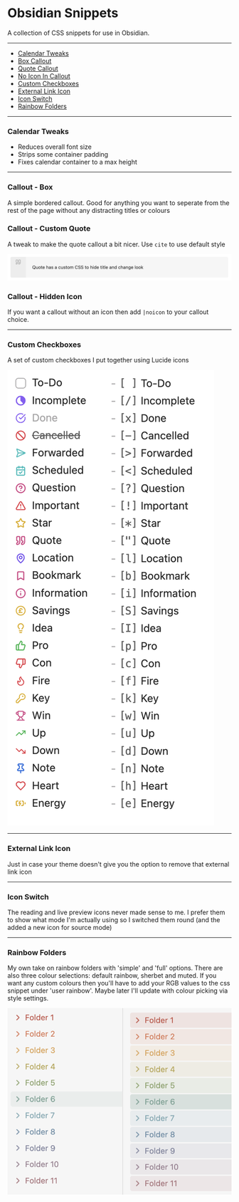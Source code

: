 # Obsidian Snippets

A collection of CSS snippets for use in Obsidian.

---
- [Calendar Tweaks](#calendar-tweaks)
- [Box Callout](#callout---box)
- [Quote Callout](#callout---custom-quote)
- [No Icon In Callout](#callout---hidden-icon)
- [Custom Checkboxes](#custom-checkboxes)
- [External Link Icon](#external-link-icon)
- [Icon Switch](#icon-switch)
- [Rainbow Folders](#rainbow-folders)
---

### Calendar Tweaks
- Reduces overall font size
- Strips some container padding
- Fixes calendar container to a max height

---

### Callout - Box
A simple bordered callout. Good for anything you want to seperate from the rest of the page without any distracting titles or colours


### Callout - Custom Quote
A tweak to make the quote callout a bit nicer. Use `cite` to use default style

![quote](assets/quote.png)


### Callout - Hidden Icon
If you want a callout without an icon then add `|noicon` to your callout choice.

---

### Custom Checkboxes
A set of custom checkboxes I put together using Lucide icons

![quote](assets/checkboxes.png)

---

### External Link Icon
Just in case your theme doesn't give you the option to remove that external link icon

---

### Icon Switch
The reading and live preview icons never made sense to me. I prefer them to show what mode I'm actually using so I switched them round (and the added a new icon for source mode)

---

### Rainbow Folders
My own take on rainbow folders with 'simple' and 'full' options. There are also three colour selections: default rainbow, sherbet and muted. If you want any custom colours then you'll have to add your RGB values to the css snippet under 'user rainbow'. Maybe later I'll update with colour picking via style settings.

![rainbow](assets/rainbow.png)




